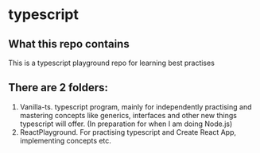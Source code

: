 # typescript

## What this repo contains

This is a typescript playground repo for learning best practises

## There are 2 folders:
1. Vanilla-ts. typescript program, mainly for independently practising and mastering concepts like generics, interfaces and other new things typescript will offer. (In preparation for when I am doing Node.js)
2. ReactPlayground. For practising typescript and Create React App, implementing concepts etc.

